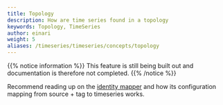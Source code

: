 ```yaml
---
title: Topology
description: How are time series found in a topology
keywords: Topology, TimeSeries
author: einari
weight: 5
aliases: /timeseries/timeseries/concepts/topology
---
```

{{% notice information %}}
This feature is still being built out and documentation is therefore
not completed.
{{% /notice %}}

Recommend reading up on the [identity mapper](/timeseries/identitymapper) and
how its configuration mapping from source + tag to timeseries works.
